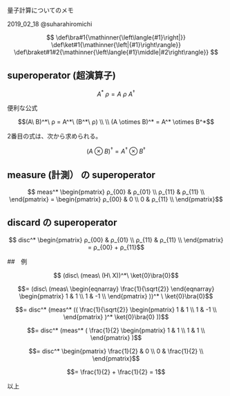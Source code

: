 量子計算についてのメモ

2019_02_18 @suharahiromichi 

$$
\def\bra#1{\mathinner{\left\langle{#1}\right|}}
\def\ket#1{\mathinner{\left|{#1}\right\rangle}}
\def\braket#1#2{\mathinner{\left\langle{#1}\middle|#2\right\rangle}}
$$

## superoperator (超演算子)

```math
A^*\ ρ = A\ ρ\ A^\dagger
```

便利な公式

```math
(A\ B)^*\ ρ = A^*\ (B^*\ ρ)

\\
\\

(A \otimes B)^* = A^* \otimes B^*
```

2番目の式は、次から求められる。

```math
(A \otimes B)^\dagger = A^\dagger \otimes B^\dagger
```

## measure (計測） の superoperator

```math

meas^* \begin{pmatrix}
ρ_{00} & ρ_{01} \\
ρ_{11} & ρ_{11} \\
\end{pmatrix}
=
\begin{pmatrix}
ρ_{00} & 0 \\
0 & ρ_{11} \\
\end{pmatrix}
```

## discard の superoperator

```math

disc^* \begin{pmatrix}
ρ_{00} & ρ_{01} \\
ρ_{11} & ρ_{11} \\
\end{pmatrix}
=
ρ_{00} + ρ_{11}
```

##　例

```math

(disc\ (meas\ (H\ X))^*\  \ket{0}\bra{0}
```

```math
=
(disc\ (meas\ 
\begin{eqnarray}
\frac{1}{\sqrt{2}}
\end{eqnarray}
\begin{pmatrix}
1 & 1 \\
1 & -1 \\
\end{pmatrix}
))^*
\ 
\ket{0}\bra{0}
```

```math
=
disc^* 
(meas^*
((
\frac{1}{\sqrt{2}}
\begin{pmatrix}
1 & 1 \\
1 & -1 \\
\end{pmatrix}
)^* 
\ket{0}\bra{0}
))
```

```math
=
disc^* 
(meas^*
(
\frac{1}{2}
\begin{pmatrix}
1 & 1 \\
1 & 1 \\
\end{pmatrix}
)
```

```math
=
disc^* 

\begin{pmatrix}
\frac{1}{2} & 0 \\
0 & \frac{1}{2} \\
\end{pmatrix}
```

```math
=
\frac{1}{2}
+
\frac{1}{2}
=
1
```

以上


